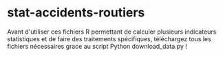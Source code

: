 # stat-accidents-routiers


Avant d'utiliser ces fichiers R permettant de calculer plusieurs indicateurs statistiques et de faire des traitements spécifiques, téléchargez tous les fichiers nécessaires grace au script Python download_data.py !
